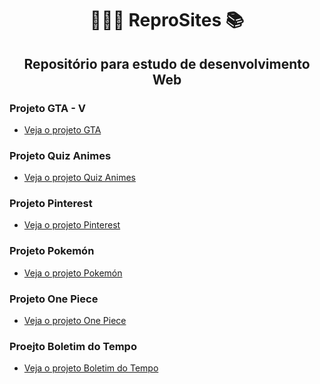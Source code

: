 <h1 align="center">👨🏼‍💻 ReproSites 📚</h1>

<h2 align="center">Repositório para estudo de desenvolvimento Web</h3>

### Projeto GTA - V
+ <a href="https://gabrielygor.github.io/ReproSites/Dev-em-Dobro/projeto-site-gta/index.html" target="_blank">Veja o projeto GTA</a>



### Projeto Quiz Animes
+ <a href="https://gabrielygor.github.io/ReproSites/Rocketseat/Projeto-Quiz/index.html" target="_blank">Veja o projeto Quiz Animes</a>



### Projeto Pinterest
+ <a href="https://gabrielygor.github.io/ReproSites/Rocketseat/Pinterest/index.html" target="_blank"> Veja o projeto Pinterest</a>



### Projeto Pokemón
+ <a href="https://gabrielygor.github.io/ReproSites/Dev-em-Dobro/projeto-pokemon/index.html" target="_blank"> Veja o projeto Pokemón</a>


### Projeto One Piece
+ <a href="https://gabrielygor.github.io/ReproSites/Dev-em-Dobro/projeto-one-piece/index.html" target="_blank"> Veja o projeto One Piece</a>


### Proejto Boletim do Tempo
+ <a href="https://gabrielygor.github.io/ReproSites/Dev-em-Dobro/projeto-tempo/index.html" target="_blank"> Veja o projeto Boletim do Tempo</a>